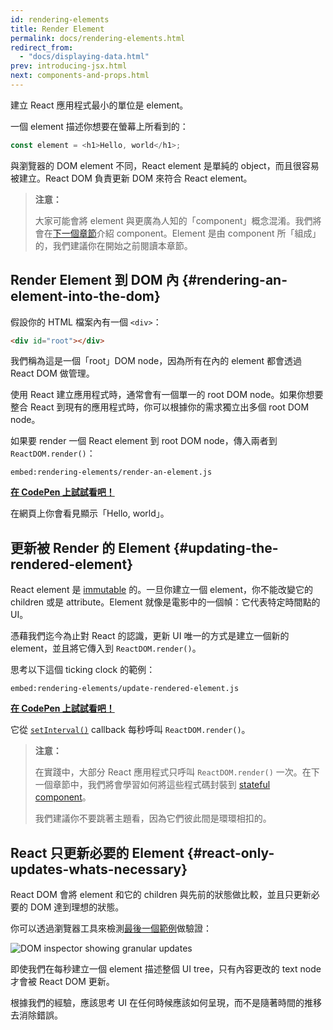 ```yaml
---
id: rendering-elements
title: Render Element
permalink: docs/rendering-elements.html
redirect_from:
  - "docs/displaying-data.html"
prev: introducing-jsx.html
next: components-and-props.html
---
```


建立 React 應用程式最小的單位是 element。

一個 element 描述你想要在螢幕上所看到的：

```js
const element = <h1>Hello, world</h1>;
```

與瀏覽器的 DOM element 不同，React element 是單純的 object，而且很容易被建立。React DOM 負責更新 DOM 來符合 React element。

>**注意：**
>
>大家可能會將 element 與更廣為人知的「component」概念混淆。我們將會在[下一個章節](/docs/components-and-props.html)介紹 component。Element 是由 component 所「組成」的，我們建議你在開始之前閱讀本章節。

## Render Element 到 DOM 內 {#rendering-an-element-into-the-dom}

假設你的 HTML 檔案內有一個 `<div>`：

```html
<div id="root"></div>
```

我們稱為這是一個「root」DOM node，因為所有在內的 element 都會透過 React DOM 做管理。

使用 React 建立應用程式時，通常會有一個單一的 root DOM node。如果你想要整合 React 到現有的應用程式時，你可以根據你的需求獨立出多個 root DOM node。

如果要 render 一個 React element 到 root DOM node，傳入兩者到 `ReactDOM.render()`：

`embed:rendering-elements/render-an-element.js`

[**在 CodePen 上試試看吧！**](codepen://rendering-elements/render-an-element)

在網頁上你會看見顯示「Hello, world」。

## 更新被 Render 的 Element {#updating-the-rendered-element}

React element 是 [immutable](https://en.wikipedia.org/wiki/Immutable_object) 的。一旦你建立一個 element，你不能改變它的 children 或是 attribute。Element 就像是電影中的一個幀：它代表特定時間點的 UI。

憑藉我們迄今為止對 React 的認識，更新 UI 唯一的方式是建立一個新的 element，並且將它傳入到 `ReactDOM.render()`。

思考以下這個 ticking clock 的範例：

`embed:rendering-elements/update-rendered-element.js`

[**在 CodePen 上試試看吧！**](codepen://rendering-elements/update-rendered-element)

它從 [`setInterval()`](https://developer.mozilla.org/en-US/docs/Web/API/WindowTimers/setInterval) callback 每秒呼叫 `ReactDOM.render()`。

>**注意：**
>
>在實踐中，大部分 React 應用程式只呼叫 `ReactDOM.render()` 一次。在下一個章節中，我們將會學習如何將這些程式碼封裝到 [stateful component](/docs/state-and-lifecycle.html)。
>
>我們建議你不要跳著主題看，因為它們彼此間是環環相扣的。

## React 只更新必要的 Element {#react-only-updates-whats-necessary}

React DOM 會將 element 和它的 children 與先前的狀態做比較，並且只更新必要的 DOM 達到理想的狀態。

你可以透過瀏覽器工具來檢測[最後一個範例](codepen://rendering-elements/update-rendered-element)做驗證：

![DOM inspector showing granular updates](../images/docs/granular-dom-updates.gif)

即使我們在每秒建立一個 element 描述整個 UI tree，只有內容更改的 text node 才會被 React DOM 更新。

根據我們的經驗，應該思考 UI 在任何時候應該如何呈現，而不是隨著時間的推移去消除錯誤。
